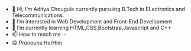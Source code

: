 - 👋 Hi, I’m Aditya Chougule currently pursuing B.Tech in ELectronics and Telecommunications.
- 👀 I’m interested in Web Development and Front-End Development
- 🌱 I’m currently learning HTML,CSS,Bootstrap,Javascript and C++
- 📫 How to reach me :-
- 😄 Pronouns:He/Him 

<!---
Adityarc70/Adityarc70 is a ✨ special ✨ repository because its `README.md` (this file) appears on your GitHub profile.
You can click the Preview link to take a look at your changes.
--->
